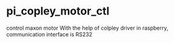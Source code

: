 # pi_copley_motor_ctl
control maxon motor With the help of colpley driver in raspberry, communication interface is RS232
